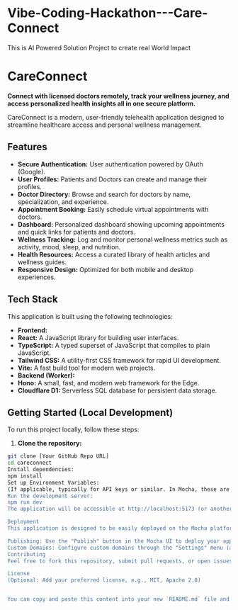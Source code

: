 # Vibe-Coding-Hackathon---Care-Connect
This is AI Powered Solution Project to create real World Impact
# CareConnect

**Connect with licensed doctors remotely, track your wellness journey, and access personalized health insights all in one secure platform.**

CareConnect is a modern, user-friendly telehealth application designed to streamline healthcare access and personal wellness management.

## Features

*   **Secure Authentication:** User authentication powered by OAuth (Google).
*   **User Profiles:** Patients and Doctors can create and manage their profiles.
*   **Doctor Directory:** Browse and search for doctors by name, specialization, and experience.
*   **Appointment Booking:** Easily schedule virtual appointments with doctors.
*   **Dashboard:** Personalized dashboard showing upcoming appointments and quick links for patients and doctors.
*   **Wellness Tracking:** Log and monitor personal wellness metrics such as activity, mood, sleep, and nutrition.
*   **Health Resources:** Access a curated library of health articles and wellness guides.
*   **Responsive Design:** Optimized for both mobile and desktop experiences.

## Tech Stack

This application is built using the following technologies:

*   **Frontend:**
*   **React:** A JavaScript library for building user interfaces.
*   **TypeScript:** A typed superset of JavaScript that compiles to plain JavaScript.
*   **Tailwind CSS:** A utility-first CSS framework for rapid UI development.
*   **Vite:** A fast build tool for modern web projects.
*   **Backend (Worker):**
*   **Hono:** A small, fast, and modern web framework for the Edge.
*   **Cloudflare D1:** Serverless SQL database for persistent data storage.

## Getting Started (Local Development)

To run this project locally, follow these steps:

1.  **Clone the repository:**
```bash
git clone [Your GitHub Repo URL]
cd careconnect
Install dependencies:
npm install
Set up Environment Variables:
(If applicable, typically for API keys or similar. In Mocha, these are managed within the platform's settings).
Run the development server:
npm run dev
The application will be accessible at http://localhost:5173 (or another port as indicated in your terminal).

Deployment
This application is designed to be easily deployed on the Mocha platform.

Publishing: Use the "Publish" button in the Mocha UI to deploy your application.
Custom Domains: Configure custom domains through the "Settings" menu (available for Bronze tier and above).
Contributing
Feel free to fork this repository, submit pull requests, or open issues.

License
(Optional: Add your preferred license, e.g., MIT, Apache 2.0)


You can copy and paste this content into your new `README.md` file and customize it further as needed!

